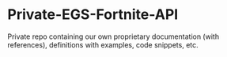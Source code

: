 # Private-EGS-Fortnite-API
Private repo containing our own proprietary documentation (with references), definitions with examples, code snippets, etc.
